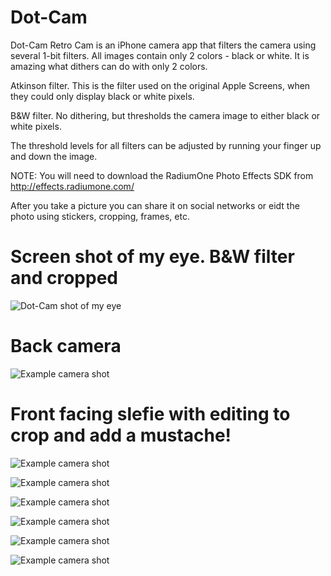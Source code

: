 Dot-Cam
=======

Dot-Cam Retro Cam is an iPhone camera app that filters the camera using several 1-bit filters. All images contain only 2 colors - black or white. It is amazing what dithers can do with only 2 colors.

Atkinson filter. This is the filter used on the original Apple Screens, when they could only display black or white pixels.

B&W filter. No dithering, but thresholds the camera image to either black or white pixels.

The threshold levels for all filters can be adjusted by running your finger up and down the image.

NOTE: You will need to download the RadiumOne Photo Effects SDK from http://effects.radiumone.com/

After you take a picture you can share it on social networks or eidt the photo using stickers, cropping, frames, etc.

Screen shot of my eye. B&W filter and cropped
=============================================

![Dot-Cam shot of my eye](DotCam/DotCam/dot-cam-shots-0.jpg)

Back camera
===========

![Example camera shot](DotCam/DotCam/dot-cam-shots-1.jpg)


Front facing slefie with editing to crop and add a mustache!
============================================================


![Example camera shot](DotCam/DotCam/dot-cam-shots-2.jpg)

![Example camera shot](DotCam/DotCam/dot-cam-shots-3.jpg)

![Example camera shot](DotCam/DotCam/dot-cam-shots-4.jpg)

![Example camera shot](DotCam/DotCam/dot-cam-shots-5.jpg)

![Example camera shot](DotCam/DotCam/dot-cam-shots-6.jpg)

![Example camera shot](DotCam/DotCam/dot-cam-shots-7.jpg)

